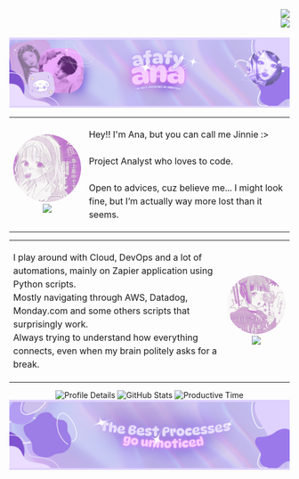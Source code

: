<div class="perfil-views">
<img align="right" src="https://komarev.com/ghpvc/?username=aflaviarv&color=blueviolet&style=plastic&label=Profile+Views&abbreviated=true">
<br>
<img align="right" src="https://img.shields.io/github/stars/aflaviarv?style=plastic&color=purple">
</div>

<br>
<br>

<div class="cabecalho" align="center">
    <img src="images/cabecalho.png" alt="banner-de-cabeçalho" border="0" />
</div>

<div class="fist-block">
<table align="center" width="auto">
  <tr>
    <td align="center" width="auto">
      <img src="images/icon1.png" width="256" style="border-radius: 50%;"><br>
      <img src="https://img.shields.io/badge/-ABOUT%20ME-D8BFD8?style=for-the-badge&logo=about-dot-me">
    </td>
    <td align="left" width="auto">
      <p style="font-size: 16px; line-height: 1.5;">
        Hey!! I'm Ana, but you can call me Jinnie :><br><br>
        Project Analyst who loves to code.<br><br>
        Open to advices, cuz believe me... I might look fine, but I’m actually way more lost than it seems.
      </p>
    </td>
  </tr>
</table>
</div>

<div class="second-block">
<table align="center" width="auto">
  <tr>
    <td align="left" width="auto">
      <p style="font-size: 16px; line-height: 1.5;">
        I play around with Cloud, DevOps and a lot of automations, mainly on Zapier application using Python scripts.<br>
        Mostly navigating through AWS, Datadog, Monday.com and some others scripts that surprisingly work.<br>
        Always trying to understand how everything connects, even when my brain politely asks for a break.
      </p>
    </td>
        <td align="center" width="auto">
      <img src="images/icon2.png" width="256" style="border-radius: 50%;"><br>
      <img src="https://img.shields.io/badge/-MY%20SKILLS-D8BFD8?style=for-the-badge&logo=about-dot-me">
    </td>
  </tr>
</table>
</div>

<div class="statistics-block" width="auto" align="center">
  <img src="https://github-profile-summary-cards.vercel.app/api/cards/profile-details?username=aflaviarv&theme=tokyonight" alt="Profile Details"/>
  <img src="https://github-profile-summary-cards.vercel.app/api/cards/stats?username=aflaviarv&theme=tokyonight" alt="GitHub Stats"/>
  <img src="https://github-profile-summary-cards.vercel.app/api/cards/productive-time?username=aflaviarv&theme=tokyonight" alt="Productive Time"/>
</div>

<div class="rodape" align="center">
    <img src="images/rodape.png" alt="banner-rodapé" border="0" />
</div>
